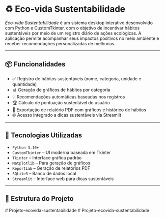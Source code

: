 # ♻ Eco-vida Sustentabilidade

_Eco-vida Sustentabilidade_ é um sistema desktop interativo desenvolvido com Python e CustomTkinter, com o objetivo de incentivar hábitos sustentáveis por meio de um registro diário de ações ecológicas. A aplicação permite acompanhar seus impactos positivos no meio ambiente e receber recomendações personalizadas de melhorias.

---

## 📦 Funcionalidades

- ✅ Registro de hábitos sustentáveis (nome, categoria, unidade e quantidade)
- 📊 Geração de gráficos de hábitos por categoria
- 💡 Recomendações automáticas baseadas nos registros
- 🏆 Cálculo de pontuação sustentável do usuário
- 📄 Exportação de relatório PDF com gráficos e histórico de hábitos
- 🌐 Acesso integrado a dicas sustentáveis via Streamlit

---

## 🧰 Tecnologias Utilizadas

- `Python 3.10+`
- `CustomTkinter` – UI moderna baseada em Tkinter
- `Tkinter` – Interface gráfica padrão
- `Matplotlib` – Para geração de gráficos
- `ReportLab` – Geração de relatórios PDF
- `SQLite3` – Banco de dados local
- `Streamlit` – Interface web para dicas sustentáveis

---

## 📁 Estrutura do Projeto

#   P r o j e t o - e c o v i d a - s u s t e n t a b i l i d a d e 
 
 # Projeto-ecovida-sustentabilidade
